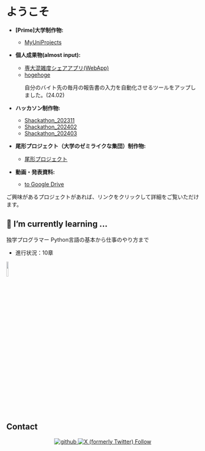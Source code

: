 # ようこそ

- **[Prime]大学制作物:**
  - [MyUniProjects](https://github.com/Kou-python/MyUniProjects)

- **個人成果物(almost input):**
  - [専大混雑度シェアアプリ(WebApp)](https://senshu.glideapp.io)
  - [hogehoge](https://github.com/Kou-python/hogehoge)
    <p>自分のバイト先の毎月の報告書の入力を自動化させるツールをアップしました。(24.02)</p>

- **ハッカソン制作物:**
  - [Shackathon_202311](https://github.com/Kou-python/202311_hackathon)
  - [Shackathon_202402](https://github.com/Kou-python/Supporters_Hackathon2024.02.03)
  - [Shackathon_202403](https://github.com/Kou-python/Shackathon_202403)

- **尾形プロジェクト（大学のゼミライクな集団）制作物:**
  - [尾形プロジェクト](https://github.com/orgs/ogatapro/repositories)

- **動画・発表資料:**
  - [to Google Drive](https://drive.google.com/drive/u/2/folders/11cpOa5wBSzoE2fPRb8CbGmzdQTpuXKK2)
 
ご興味があるプロジェクトがあれば、リンクをクリックして詳細をご覧いただけます。


## 🌱 I’m currently learning ...
独学プログラマー Python言語の基本から仕事のやり方まで
 - 進行状況：10章
<a href="https://amzn.to/45SQKD8">
<img width="10%" src="https://m.media-amazon.com/images/I/71ZpZY+xd5S.jpg" >
<a/>

## Contact
<div align="center">
<a href="https://github.com/Kou-python" target="_blank">
<img src=https://img.shields.io/badge/github-%2324292e.svg?&style=for-the-badge&logo=github&logoColor=white alt=github style="margin-bottom: 5px;" />
</a>
<a href="https://twitter.com/user69675956" target="_blank">
<img alt="X (formerly Twitter) Follow" src="https://img.shields.io/twitter/follow/:user" style="margin-bottom: 5px;" />
</a>  
</div>  
